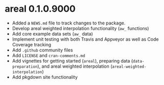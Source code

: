 # areal 0.1.0.9000

* Added a `NEWS.md` file to track changes to the package.
* Develop areal weighted interpolation functionality (`aw_` functions)
* Add core example data sets (`aw_` data)
* Implement unit testing with both Travis and Appveyor as well as Code Coverage tracking
* Add `.github` community files
* Add `LICENSE` and `cran-comments.md`
* Add vignettes for getting started (`areal`), preparing data (`data-preparation`), and areal weighted interpolation (`areal-weighted-interpolation`)
* Add pkgdown site functionality
